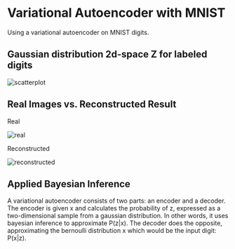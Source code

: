 # Variational Autoencoder with MNIST
Using a variational autoencoder on MNIST digits.

## Gaussian distribution 2d-space Z for labeled digits
![scatterplot](http://i68.tinypic.com/oaygjb.png)

## Real Images vs. Reconstructed Result
Real

![real](http://i65.tinypic.com/bhwy0l.jpg)

Reconstructed

![reconstructed](http://i63.tinypic.com/2le6hqx.jpg)

## Applied Bayesian Inference
A variational autoencoder consists of two parts: an encoder and a decoder. The encoder is given x and calculates the probability of z, expressed as a two-dimensional sample from a gaussian distribution. In other words, it uses bayesian inference to approximate P(z|x). The decoder does the opposite, approximating the bernoulli distribution x which would be the input digit: P(x|z).

